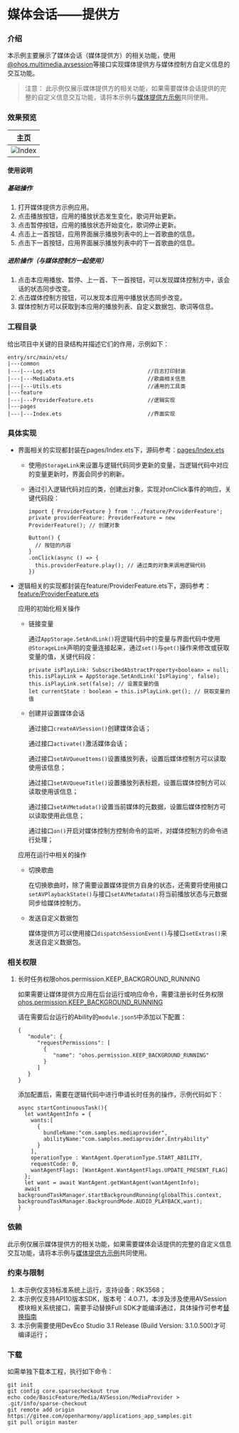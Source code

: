 # 媒体会话——提供方

### 介绍

本示例主要展示了媒体会话（媒体提供方）的相关功能，使用[@ohos.multimedia.avsession](https://gitee.com/openharmony/docs/blob/master/zh-cn/application-dev/reference/apis/js-apis-avsession.md)等接口实现媒体提供方与媒体控制方自定义信息的交互功能。

> 注意：
> 此示例仅展示媒体提供方的相关功能，如果需要媒体会话提供的完整的自定义信息交互功能，请将本示例与[媒体提供方示例](../MediaController/README.md)共同使用。

### 效果预览

|主页|
|--------------------------------|
|![Index](screenshot/device/index.jpeg)|

#### 使用说明

##### 基础操作

1. 打开媒体提供方示例应用。
2. 点击播放按钮，应用的播放状态发生变化，歌词开始更新。
3. 点击暂停按钮，应用的播放状态开始变化，歌词停止更新。
4. 点击上一首按钮，应用界面展示播放列表中的上一首歌曲的信息。
5. 点击下一首按钮，应用界面展示播放列表中的下一首歌曲的信息。

##### 进阶操作（与媒体控制方一起使用）
1. 点击本应用播放、暂停、上一首、下一首按钮，可以发现媒体控制方中，该会话的状态同步改变。
2. 点击媒体控制方按钮，可以发现本应用中播放状态同步改变。
3. 媒体控制方可以获取到本应用的播放列表、自定义数据包、歌词等信息。


### 工程目录

给出项目中关键的目录结构并描述它们的作用，示例如下：

```
entry/src/main/ets/
|---common
|---|---Log.ets                             //日志打印封装
|---|---MediaData.ets                       //歌曲相关信息
|---|---Utils.ets                           //通用的工具类
|---feature
|---|---ProviderFeature.ets                 //逻辑实现
|---pages
|---|---Index.ets                           //界面实现
```

### 具体实现

* 界面相关的实现都封装在pages/Index.ets下，源码参考：[pages/Index.ets](./entry/src/main/ets/pages/Index.ets)
  * 使用`@StorageLink`来设置与逻辑代码同步更新的变量，当逻辑代码中对应的变量更新时，界面会同步的刷新。

  * 通过引入逻辑代码对应的类，创建出对象，实现对onClick事件的响应，关键代码段：
    ```ets
    import { ProviderFeature } from '../feature/ProviderFeature';
    private providerFeature: ProviderFeature = new ProviderFeature(); // 创建对象

    Button() {
      // 按钮的内容
    }
    .onClick(async () => {
      this.providerFeature.play(); // 通过类的对象来调用逻辑代码
    })
    ```

* 逻辑相关的实现都封装在feature/ProviderFeature.ets下，源码参考：[feature/ProviderFeature.ets](./entry/src/main/ets/feature/ProviderFeature.ets)

  应用的初始化相关操作

  * 链接变量

    通过`AppStorage.SetAndLink()`将逻辑代码中的变量与界面代码中使用`@StorageLink`声明的变量连接起来，通过`set()`与`get()`操作来修改或获取变量的值，关键代码段：

    ```ets
    private isPlayLink: SubscribedAbstractProperty<boolean> = null;
    this.isPlayLink = AppStorage.SetAndLink('IsPlaying', false);
    this.isPlayLink.set(false); // 设置变量的值
    let currentState : boolean = this.isPlayLink.get(); // 获取变量的值
    ```


  * 创建并设置媒体会话

    通过接口`createAVSession()`创建媒体会话；

    通过接口`activate()`激活媒体会话；

    通过接口`setAVQueueItems()`设置播放列表，设置后媒体控制方可以读取使用该信息；

    通过接口`setAVQueueTitle()`设置播放列表标题，设置后媒体控制方可以读取使用该信息；

    通过接口`setAVMetadata()`设置当前媒体的元数据，设置后媒体控制方可以读取使用此信息；

    通过接口`on()`开启对媒体控制方控制命令的监听，对媒体控制方的命令进行处理；

  应用在运行中相关的操作

  * 切换歌曲

    在切换歌曲时，除了需要设置媒体提供方自身的状态，还需要将使用接口`setAVPlaybackState()`与接口`setAVMetadata()`将当前播放状态与元数据同步给媒体控制方。

  * 发送自定义数据包

    媒体提供方可以使用接口`dispatchSessionEvent()`与接口`setExtras()`来发送自定义数据包。

### 相关权限

1. 长时任务权限ohos.permission.KEEP_BACKGROUND_RUNNING

   如果需要让媒体提供方应用在后台运行或响应命令，需要注册长时任务权限[ohos.permission.KEEP_BACKGROUND_RUNNING](https://gitee.com/openharmony/docs/blob/master/zh-cn/application-dev/security/permission-list.md#ohospermissionkeep_background_running)
   
   请在需要后台运行的Ability的`module.json5`中添加以下配置：
  
   ```json5
   {
      "module": {
         "requestPermissions": [
           {
              "name": "ohos.permission.KEEP_BACKGROUND_RUNNING"
           }
         ]
      }
   }
   ```
   
   添加配置后，需要在逻辑代码中进行申请长时任务的操作，示例代码如下：
   
   ```ets
   async startContinuousTask(){
     let wantAgentInfo = {
       wants:[
         {
           bundleName:"com.samples.mediaprovider",
           abilityName:"com.samples.mediaprovider.EntryAbility"
         }
       ],
       operationType : WantAgent.OperationType.START_ABILITY,
       requestCode: 0,
       wantAgentFlags: [WantAgent.WantAgentFlags.UPDATE_PRESENT_FLAG]
     };
     let want = await WantAgent.getWantAgent(wantAgentInfo);
     await backgroundTaskManager.startBackgroundRunning(globalThis.context, backgroundTaskManager.BackgroundMode.AUDIO_PLAYBACK,want);
   }
   ```

### 依赖

此示例仅展示媒体提供方的相关功能，如果需要媒体会话提供的完整的自定义信息交互功能，请将本示例与[媒体提供方示例](../MediaController/README.md)共同使用。

### 约束与限制

1. 本示例仅支持标准系统上运行，支持设备：RK3568；
2. 本示例仅支持API10版本SDK，版本号：4.0.7.1，本涉及涉及使用AVSession模块相关系统接口，需要手动替换Full SDK才能编译通过，具体操作可参考[替换指南](https://gitee.com/openharmony/docs/blob/master/zh-cn/application-dev/quick-start/full-sdk-switch-guide.md)
3. 本示例需要使用DevEco Studio 3.1 Release (Build Version: 3.1.0.500)才可编译运行；

### 下载

如需单独下载本工程，执行如下命令：

```
git init
git config core.sparsecheckout true
echo code/BasicFeature/Media/AVSession/MediaProvider > .git/info/sparse-checkout
git remote add origin https://gitee.com/openharmony/applications_app_samples.git
git pull origin master
```
